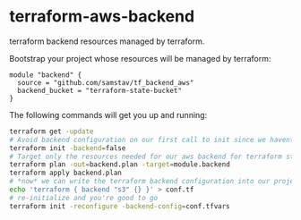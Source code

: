 # terraform-aws-backend
terraform backend resources managed by terraform.

Bootstrap your project whose resources will be managed by terraform:

```hcl
module "backend" {
  source = "github.com/samstav/tf_backend_aws"
  backend_bucket = "terraform-state-bucket" 
}
```

The following commands will get you up and running:
```bash
terraform get -update
# Avoid backend configuration on our first call to init since we havent created our resources yet
terraform init -backend=false
# Target only the resources needed for our aws backend for terraform state/locking
terraform plan -out=backend.plan -target=module.backend
terraform apply backend.plan
# *now* we can write the terraform backend configuration into our project
echo 'terraform { backend "s3" {} }' > conf.tf
# re-initialize and you're good to go
terraform init -reconfigure -backend-config=conf.tfvars
```
